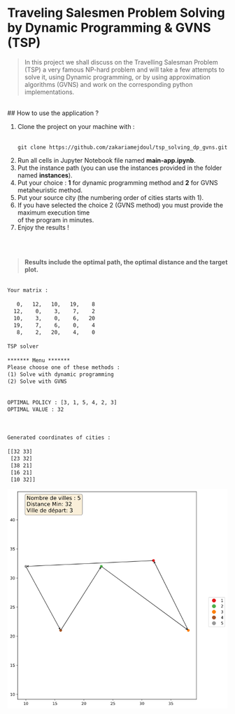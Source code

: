 # Traveling Salesmen Problem Solving by Dynamic Programming & GVNS (TSP)

>In this project we shall discuss on the Travelling Salesman Problem (TSP) a very famous NP-hard problem and will take a few attempts to solve it, using Dynamic programming, or by using approximation algorithms (GVNS) and work on the corresponding python implementations.
<br/>
## How to use the application ?

<ol>
<li>Clone the project on your machine with :<br/>
<pre><code>
git clone https://github.com/zakariamejdoul/tsp_solving_dp_gvns.git
</code></pre>
</li>
<li>Run all cells in Jupyter Notebook file named <strong>main-app.ipynb</strong>.</li>
<li>Put the instance path (you can use the instances provided in the folder named <strong>instances</strong>).</li>
<li>Put your choice : <strong>1</strong> for dynamic programming method and <strong>2</strong> for GVNS metaheuristic method.</li>
<li>Put your source city (the numbering order of cities starts with 1).</li>
<li>If you have selected the choice 2 (GVNS method) you must provide the maximum execution time<br/> of the program in minutes.</li>
<li>Enjoy the results !</li>
</ol>
<br/><br/>

> **Results include the optimal path, the optimal distance and the target plot.**

<pre><code>
Your matrix : 

   0,   12,   10,   19,    8
  12,    0,    3,    7,    2
  10,    3,    0,    6,   20
  19,    7,    6,    0,    4
   8,    2,   20,    4,    0

TSP solver

******* Menu *******
Please choose one of these methods :
(1) Solve with dynamic programming 
(2) Solve with GVNS


OPTIMAL POLICY : [3, 1, 5, 4, 2, 3]
OPTIMAL VALUE : 32



Generated coordinates of cities : 

[[32 33]
 [23 32]
 [38 21]
 [16 21]
 [10 32]] 
</code></pre>
<img src = "plots\plot exampe.png" title = "plot example" alt = "Plot Example">
